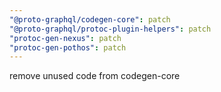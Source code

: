 ```yaml
---
"@proto-graphql/codegen-core": patch
"@proto-graphql/protoc-plugin-helpers": patch
"protoc-gen-nexus": patch
"protoc-gen-pothos": patch
---
```


remove unused code from codegen-core
